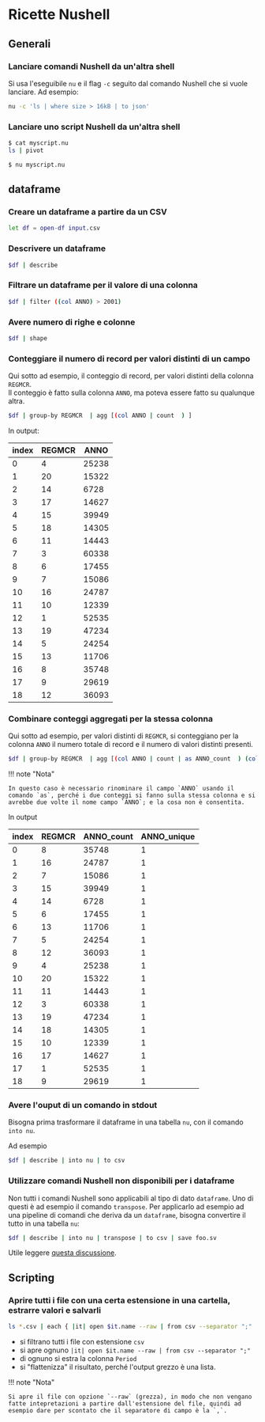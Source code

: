 # Ricette Nushell

## Generali

### Lanciare comandi Nushell da un'altra shell

Si usa l'eseguibile `nu` e il flag `-c` seguito dal comando Nushell che si vuole lanciare. Ad esempio:

```bash
nu -c 'ls | where size > 16kB | to json'
```
### Lanciare uno script Nushell da un'altra shell

```bash
$ cat myscript.nu
ls | pivot

$ nu myscript.nu
```

## dataframe

### Creare un dataframe a partire da un CSV

```bash
let df = open-df input.csv
```

### Descrivere un dataframe

```bash
$df | describe
```

### Filtrare un dataframe per il valore di una colonna

```bash
$df | filter ((col ANNO) > 2001)
```

### Avere numero di righe e colonne

```bash
$df | shape
```

### Conteggiare il numero di record per valori distinti di un campo

Qui sotto ad esempio, il conteggio di record, per valori distinti della colonna `REGMCR`.<br>
Il conteggio è fatto sulla colonna `ANNO`, ma poteva essere fatto su qualunque altra.

```bash
$df | group-by REGMCR  | agg [(col ANNO | count  ) ]
```

In output:

|index|REGMCR|ANNO|
|-|-|-|
|0|4|25238|
|1|20|15322|
|2|14|6728|
|3|17|14627|
|4|15|39949|
|5|18|14305|
|6|11|14443|
|7|3|60338|
|8|6|17455|
|9|7|15086|
|10|16|24787|
|11|10|12339|
|12|1|52535|
|13|19|47234|
|14|5|24254|
|15|13|11706|
|16|8|35748|
|17|9|29619|
|18|12|36093|

### Combinare conteggi aggregati per la stessa colonna

Qui sotto ad esempio, per valori distinti di `REGMCR`, si conteggiano per la colonna `ANNO` il numero totale di record e il numero di valori distinti presenti.

```bash
$df | group-by REGMCR  | agg [(col ANNO | count | as ANNO_count  ) (col ANNO | n-unique | as ANNO_unique)] | into nu
```

!!! note "Nota"

    In questo caso è necessario rinominare il campo `ANNO` usando il comando `as`, perché i due conteggi si fanno sulla stessa colonna e si avrebbe due volte il nome campo `ANNO`; e la cosa non è consentita.

In output


|index|REGMCR|ANNO_count|ANNO_unique|
|-|-|-|-|
|0|8|35748|1|
|1|16|24787|1|
|2|7|15086|1|
|3|15|39949|1|
|4|14|6728|1|
|5|6|17455|1|
|6|13|11706|1|
|7|5|24254|1|
|8|12|36093|1|
|9|4|25238|1|
|10|20|15322|1|
|11|11|14443|1|
|12|3|60338|1|
|13|19|47234|1|
|14|18|14305|1|
|15|10|12339|1|
|16|17|14627|1|
|17|1|52535|1|
|18|9|29619|1|


### Avere l'ouput di un comando in stdout

Bisogna prima trasformare il dataframe in una tabella `nu`, con il comando `into nu`.

Ad esempio

```bash
$df | describe | into nu | to csv
```

### Utilizzare comandi Nushell non disponibili per i dataframe

Non tutti i comandi Nushell sono applicabili al tipo di dato `dataframe`. Uno di questi è ad esempio il comando `transpose`. Per applicarlo ad esempio ad una pipeline di comandi che deriva da un `dataframe`, bisogna convertire il tutto in una tabella `nu`:


```bash
$df | describe | into nu | transpose | to csv | save foo.sv
```

Utile leggere [questa discussione](https://github.com/nushell/nushell/discussions/7016#discussioncomment-4064367).

## Scripting

### Aprire tutti i file con una certa estensione in una cartella, estrarre valori e salvarli


```bash
ls *.csv | each { |it| open $it.name --raw | from csv --separator ";" | get Period } | flatten
```

- si filtrano tutti i file con estensione `csv`
- si apre ognuno `|it| open $it.name --raw | from csv --separator ";"`
- di ognuno si estra la colonna `Period`
- si "flattenizza" il risultato, perché l'output grezzo è una lista.

!!! note "Nota"

    Si apre il file con opzione `--raw` (grezza), in modo che non vengano fatte intepretazioni a partire dall'estensione del file, quindi ad esempio dare per scontato che il separatore di campo è la `,`.
